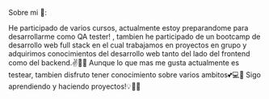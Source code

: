 Sobre mi 🙋:

He participado de varios cursos, actualmente estoy preparandome para desarrollarme como QA tester! , tambien he participado de un bootcamp de desarrollo web full stack en el cual trabajamos en proyectos en grupo y adquirimos conocimientos del desarrollo web
tanto del lado del frontend como del backend.✌🙆🤝
Aunque lo que mas me gusta actualmente es testear, tambien disfruto tener conocimiento sobre varios ambitos💕💻🎨
Sigo aprendiendo y haciendo proyectos!💡👩💫
